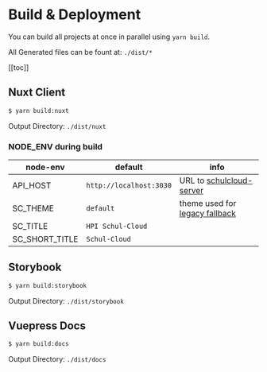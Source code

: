 # Build & Deployment

You can build all projects at once in parallel using `yarn build`.

All Generated files can be fount at: `./dist/*`

[[toc]]

## Nuxt Client

```bash
$ yarn build:nuxt
```

Output Directory: `./dist/nuxt`

### NODE_ENV during build

| node-env       | default                 | info                                                                               |
| -------------- | ----------------------- | ---------------------------------------------------------------------------------- |
| API_HOST       | `http://localhost:3030` | URL to [schulcloud-server](https://github.com/schul-cloud/schulcloud-server)       |
| SC_THEME       | `default`               | theme used for [legacy fallback](https://github.com/schul-cloud/schulcloud-client) |
| SC_TITLE       | `HPI Schul-Cloud`       |                                                                                    |
| SC_SHORT_TITLE | `Schul-Cloud`           |                                                                                    |

## Storybook

```bash
$ yarn build:storybook
```

Output Directory: `./dist/storybook`

## Vuepress Docs

```bash
$ yarn build:docs
```

Output Directory: `./dist/docs`
